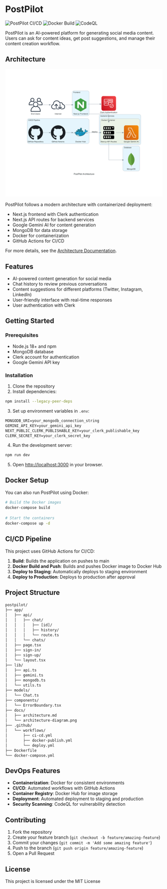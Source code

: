 # PostPilot

![PostPilot CI/CD](https://github.com/debabratapattnayak/postpilot/actions/workflows/ci-cd.yml/badge.svg)
![Docker Build](https://github.com/debabratapattnayak/postpilot/actions/workflows/docker-publish.yml/badge.svg)
![CodeQL](https://github.com/debabratapattnayak/postpilot/actions/workflows/codeql-analysis.yml/badge.svg)

PostPilot is an AI-powered platform for generating social media content. Users can ask for content ideas, get post suggestions, and manage their content creation workflow.

## Architecture

![PostPilot Architecture Diagram](./architecture-diagram.png)

PostPilot follows a modern architecture with containerized deployment:
- Next.js frontend with Clerk authentication
- Next.js API routes for backend services
- Google Gemini AI for content generation
- MongoDB for data storage
- Docker for containerization
- GitHub Actions for CI/CD

For more details, see the [Architecture Documentation](./docs/architecture.md).

## Features

- AI-powered content generation for social media
- Chat history to review previous conversations
- Content suggestions for different platforms (Twitter, Instagram, LinkedIn)
- User-friendly interface with real-time responses
- User authentication with Clerk

## Getting Started

### Prerequisites

- Node.js 18+ and npm
- MongoDB database
- Clerk account for authentication
- Google Gemini API key

### Installation

1. Clone the repository
2. Install dependencies:

```bash
npm install --legacy-peer-deps
```

3. Set up environment variables in `.env`:

```
MONGODB_URI=your_mongodb_connection_string
GEMINI_API_KEY=your_gemini_api_key
NEXT_PUBLIC_CLERK_PUBLISHABLE_KEY=your_clerk_publishable_key
CLERK_SECRET_KEY=your_clerk_secret_key
```

4. Run the development server:

```bash
npm run dev
```

5. Open [http://localhost:3000](http://localhost:3000) in your browser.

## Docker Setup

You can also run PostPilot using Docker:

```bash
# Build the Docker images
docker-compose build

# Start the containers
docker-compose up -d
```

## CI/CD Pipeline

This project uses GitHub Actions for CI/CD:

1. **Build**: Builds the application on pushes to main
2. **Docker Build and Push**: Builds and pushes Docker image to Docker Hub
3. **Deploy to Staging**: Automatically deploys to staging environment
4. **Deploy to Production**: Deploys to production after approval

## Project Structure

```
postpilot/
├── app/
│   ├── api/
│   │   ├── chat/
│   │   │   ├── [id]/
│   │   │   ├── history/
│   │   │   └── route.ts
│   │   └── chats/
│   ├── page.tsx
│   ├── sign-in/
│   ├── sign-up/
│   └── layout.tsx
├── lib/
│   ├── api.ts
│   ├── gemini.ts
│   ├── mongodb.ts
│   └── utils.ts
├── models/
│   └── Chat.ts
├── components/
│   └── ErrorBoundary.tsx
├── docs/
│   ├── architecture.md
│   └── architecture-diagram.png
├── .github/
│   └── workflows/
│       ├── ci-cd.yml
│       ├── docker-publish.yml
│       └── deploy.yml
├── Dockerfile
└── docker-compose.yml
```

## DevOps Features

- **Containerization**: Docker for consistent environments
- **CI/CD**: Automated workflows with GitHub Actions
- **Container Registry**: Docker Hub for image storage
- **Deployment**: Automated deployment to staging and production
- **Security Scanning**: CodeQL for vulnerability detection

## Contributing

1. Fork the repository
2. Create your feature branch (`git checkout -b feature/amazing-feature`)
3. Commit your changes (`git commit -m 'Add some amazing feature'`)
4. Push to the branch (`git push origin feature/amazing-feature`)
5. Open a Pull Request

## License

This project is licensed under the MIT License
